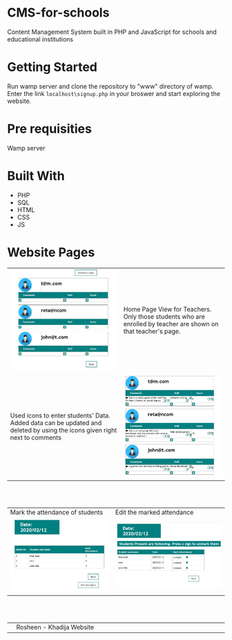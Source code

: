 # CMS-for-schools
Content Management System built in PHP and JavaScript for schools and educational institutions 

# Getting Started
Run wamp server and clone the repository to "www" directory of wamp. Enter the link `localhost\signup.php` in your broswer and start exploring the website.

# Pre requisities
Wamp server

# Built With
<ul>
<li>PHP</li>
<li>SQL</li><li>HTML</li>
<li>CSS</li>
<li>JS</li>  
</ul>

# Website Pages

<table>
<tr>

<td><img src= "images/home.JPG" ></td>
<td>Home Page View for Teachers. Only those students who are enrolled by teacher are shown on that teacher's page. </td>
</tr>
<tr>

<td>Used icons to enter students' Data. Added data can be updated and deleted by using the icons given right next to comments</td>
<td><img src= "images/homefull.JPG" ></td>
</tr>
</table>
<br><br>
<table>
<tr>

<td>Mark the attendance of students</td>
<td>Edit the marked attendance </td>
</tr>
<tr>
<td><img src= "images/attend.JPG" ></td>
<td><img src= "images/editAttend.JPG" ></td>


</tr>


</table>
<br><br>
<table>
<tr>
<td><img src= "images/student.JPG" width="500"></td>
<td width="500">Rosheen - Khadija Website</td>

</tr>



</table>
